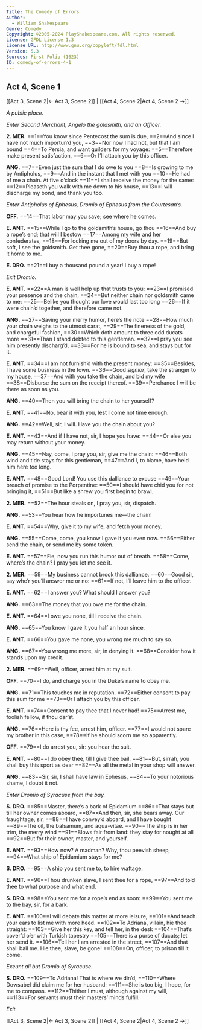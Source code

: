 ```yaml
---
Title: The Comedy of Errors
Author: 
  - William Shakespeare
Genre: Comedy
Copyright: ©2005-2024 PlayShakespeare.com. All rights reserved.
License: GFDL License 1.3
License URL: http://www.gnu.org/copyleft/fdl.html
Version: 5.3
Sources: First Folio (1623)
ID: comedy-of-errors-4-1
---
```


## Act 4, Scene 1
[[Act 3, Scene 2|← Act 3, Scene 2]] | [[Act 4, Scene 2|Act 4, Scene 2 →]]

*A public place.*

*Enter Second Merchant, Angelo the goldsmith, and an Officer.*

**2. MER.**
==1==You know since Pentecost the sum is due,
==2==And since I have not much importun’d you,
==3==Nor now I had not, but that I am bound
==4==To Persia, and want guilders for my voyage:
==5==Therefore make present satisfaction,
==6==Or I’ll attach you by this officer.

**ANG.**
==7==Even just the sum that I do owe to you
==8==Is growing to me by Antipholus,
==9==And in the instant that I met with you
==10==He had of me a chain. At five o’clock
==11==I shall receive the money for the same:
==12==Pleaseth you walk with me down to his house,
==13==I will discharge my bond, and thank you too.

*Enter Antipholus of Ephesus, Dromio of Ephesus from the Courtesan’s.*

**OFF.**
==14==That labor may you save; see where he comes.

**E. ANT.**
==15==While I go to the goldsmith’s house, go thou
==16==And buy a rope’s end; that will I bestow
==17==Among my wife and her confederates,
==18==For locking me out of my doors by day.
==19==But soft, I see the goldsmith. Get thee gone,
==20==Buy thou a rope, and bring it home to me.

**E. DRO.**
==21==I buy a thousand pound a year! I buy a rope!

*Exit Dromio.*

**E. ANT.**
==22==A man is well help up that trusts to you:
==23==I promised your presence and the chain,
==24==But neither chain nor goldsmith came to me:
==25==Belike you thought our love would last too long
==26==If it were chain’d together, and therefore came not.

**ANG.**
==27==Saving your merry humor, here’s the note
==28==How much your chain weighs to the utmost carat,
==29==The fineness of the gold, and chargeful fashion,
==30==Which doth amount to three odd ducats more
==31==Than I stand debted to this gentleman.
==32==I pray you see him presently discharg’d,
==33==For he is bound to sea, and stays but for it.

**E. ANT.**
==34==I am not furnish’d with the present money:
==35==Besides, I have some business in the town.
==36==Good *signior*, take the stranger to my house,
==37==And with you take the chain, and bid my wife
==38==Disburse the sum on the receipt thereof.
==39==Perchance I will be there as soon as you.

**ANG.**
==40==Then you will bring the chain to her yourself?

**E. ANT.**
==41==No, bear it with you, lest I come not time enough.

**ANG.**
==42==Well, sir, I will. Have you the chain about you?

**E. ANT.**
==43==And if I have not, sir, I hope you have:
==44==Or else you may return without your money.

**ANG.**
==45==Nay, come, I pray you, sir, give me the chain:
==46==Both wind and tide stays for this gentleman,
==47==And I, to blame, have held him here too long.

**E. ANT.**
==48==Good Lord! You use this dalliance to excuse
==49==Your breach of promise to the Porpentine:
==50==I should have chid you for not bringing it,
==51==But like a shrew you first begin to brawl.

**2. MER.**
==52==The hour steals on, I pray you, sir, dispatch.

**ANG.**
==53==You hear how he importunes me—the chain!

**E. ANT.**
==54==Why, give it to my wife, and fetch your money.

**ANG.**
==55==Come, come, you know I gave it you even now.
==56==Either send the chain, or send me by some token.

**E. ANT.**
==57==Fie, now you run this humor out of breath.
==58==Come, where’s the chain? I pray you let me see it.

**2. MER.**
==59==My business cannot brook this dalliance.
==60==Good sir, say whe’r you’ll answer me or no:
==61==If not, I’ll leave him to the officer.

**E. ANT.**
==62==I answer you? What should I answer you?

**ANG.**
==63==The money that you owe me for the chain.

**E. ANT.**
==64==I owe you none, till I receive the chain.

**ANG.**
==65==You know I gave it you half an hour since.

**E. ANT.**
==66==You gave me none, you wrong me much to say so.

**ANG.**
==67==You wrong me more, sir, in denying it.
==68==Consider how it stands upon my credit.

**2. MER.**
==69==Well, officer, arrest him at my suit.

**OFF.**
==70==I do, and charge you in the Duke’s name to obey me.

**ANG.**
==71==This touches me in reputation.
==72==Either consent to pay this sum for me
==73==Or I attach you by this officer.

**E. ANT.**
==74==Consent to pay thee that I never had!
==75==Arrest me, foolish fellow, if thou dar’st.

**ANG.**
==76==Here is thy fee, arrest him, officer.
==77==I would not spare my brother in this case,
==78==If he should scorn me so apparently.

**OFF.**
==79==I do arrest you, sir: you hear the suit.

**E. ANT.**
==80==I do obey thee, till I give thee bail.
==81==But, sirrah, you shall buy this sport as dear
==82==As all the metal in your shop will answer.

**ANG.**
==83==Sir, sir, I shall have law in Ephesus,
==84==To your notorious shame, I doubt it not.

*Enter Dromio of Syracuse from the bay.*

**S. DRO.**
==85==Master, there’s a bark of Epidamium
==86==That stays but till her owner comes aboard,
==87==And then, sir, she bears away. Our fraughtage, sir,
==88==I have convey’d aboard, and I have bought
==89==The oil, the balsamum, and aqua-vitae.
==90==The ship is in her trim, the merry wind
==91==Blows fair from land: they stay for nought at all
==92==But for their owner, master, and yourself.

**E. ANT.**
==93==How now? A madman? Why, thou peevish sheep,
==94==What ship of Epidamium stays for me?

**S. DRO.**
==95==A ship you sent me to, to hire waftage.

**E. ANT.**
==96==Thou drunken slave, I sent thee for a rope,
==97==And told thee to what purpose and what end.

**S. DRO.**
==98==You sent me for a rope’s end as soon:
==99==You sent me to the bay, sir, for a bark.

**E. ANT.**
==100==I will debate this matter at more leisure,
==101==And teach your ears to list me with more heed.
==102==To Adriana, villain, hie thee straight:
==103==Give her this key, and tell her, in the desk
==104==That’s cover’d o’er with Turkish tapestry
==105==There is a purse of ducats; let her send it.
==106==Tell her I am arrested in the street,
==107==And that shall bail me. Hie thee, slave, be gone!
==108==On, officer, to prison till it come.

*Exeunt all but Dromio of Syracuse.*

**S. DRO.**
==109==To Adriana! That is where we din’d,
==110==Where Dowsabel did claim me for her husband:
==111==She is too big, I hope, for me to compass.
==112==Thither I must, although against my will,
==113==For servants must their masters’ minds fulfill.

*Exit.*

[[Act 3, Scene 2|← Act 3, Scene 2]] | [[Act 4, Scene 2|Act 4, Scene 2 →]]